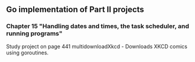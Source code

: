 ## Go implementation of Part II projects
### Chapter 15 "Handling dates and times, the task scheduler, and running programs"
Study project on page 441
multidownloadXkcd - Downloads XKCD comics using goroutines.
